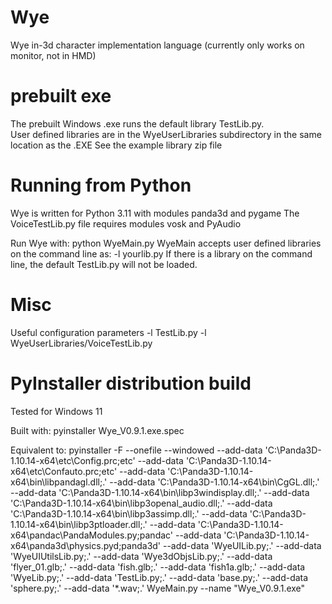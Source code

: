 # Wye
Wye in-3d character implementation language
(currently only works on monitor, not in HMD)

# prebuilt exe
The prebuilt Windows .exe runs the default library TestLib.py.  
User defined libraries are in the WyeUserLibraries subdirectory in the same location as the .EXE
See the example library zip file

# Running from Python
Wye is written for Python 3.11 with modules panda3d and pygame
The VoiceTestLib.py file requires modules vosk and PyAudio

Run Wye with:
   python WyeMain.py
WyeMain accepts user defined libraries on the command line as: -l yourlib.py
If there is a library on the command line, the default TestLib.py will not be loaded.

# Misc
Useful configuration parameters
-l TestLib.py -l WyeUserLibraries/VoiceTestLib.py

# PyInstaller distribution build
Tested for Windows 11

Built with:
    pyinstaller Wye_V0.9.1.exe.spec

Equivalent to:
pyinstaller -F --onefile --windowed --add-data 'C:\Panda3D-1.10.14-x64\etc\Config.prc;etc' --add-data 'C:\Panda3D-1.10.14-x64\etc\Confauto.prc;etc' --add-data 'C:\Panda3D-1.10.14-x64\bin\libpandagl.dll;.' --add-data 'C:\Panda3D-1.10.14-x64\bin\CgGL.dll;.' --add-data 'C:\Panda3D-1.10.14-x64\bin\libp3windisplay.dll;.' --add-data 'C:\Panda3D-1.10.14-x64\bin\libp3openal_audio.dll;.' --add-data 'C:\Panda3D-1.10.14-x64\bin\libp3assimp.dll;.' --add-data 'C:\Panda3D-1.10.14-x64\bin\libp3ptloader.dll;.' --add-data 'C:\Panda3D-1.10.14-x64\pandac\PandaModules.py;pandac' --add-data 'C:\Panda3D-1.10.14-x64\panda3d\physics.pyd;panda3d' --add-data 'WyeUILib.py;.'  --add-data 'WyeUIUtilsLib.py;.'  --add-data 'Wye3dObjsLib.py;.'  --add-data 'flyer_01.glb;.' --add-data 'fish.glb;.' --add-data 'fish1a.glb;.' --add-data 'WyeLib.py;.' --add-data 'TestLib.py;.' --add-data 'base.py;.' --add-data 'sphere.py;.' --add-data '*.wav;.' WyeMain.py --name "Wye_V0.9.1.exe"